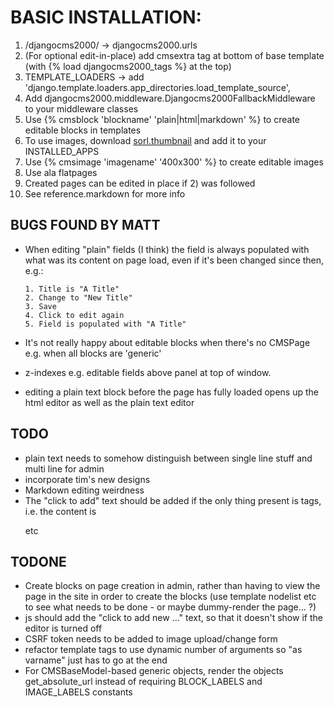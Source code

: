 BASIC INSTALLATION:
==================

1. /djangocms2000/ -> djangocms2000.urls
2. (For optional edit-in-place) add cmsextra tag at bottom of base template (with {% load djangocms2000_tags %} at the top)
3. TEMPLATE_LOADERS -> add 'django.template.loaders.app_directories.load_template_source',
4. Add djangocms2000.middleware.Djangocms2000FallbackMiddleware to your middleware classes
5. Use {% cmsblock 'blockname' 'plain|html|markdown' %} to create editable blocks in templates
6. To use images, download [sorl.thumbnail](http://code.google.com/p/sorl-thumbnail/) and add it to your INSTALLED_APPS
7. Use {% cmsimage 'imagename' '400x300' %} to create editable images 
8. Use ala flatpages
9. Created pages can be edited in place if 2) was followed
10. See reference.markdown for more info








BUGS FOUND BY MATT
------------------

- When editing "plain" fields (I think) the field is always populated 
  with what was its content on page load, even if it's been changed 
  since then, e.g.:
  	
      1. Title is "A Title"
      2. Change to "New Title"
      3. Save
      4. Click to edit again
      5. Field is populated with "A Title"


- It's not really happy about editable blocks when there's no CMSPage
  e.g. when all blocks are 'generic'

- z-indexes e.g. editable fields above panel at top of window.

- editing a plain text block before the page has fully loaded opens up the html editor as well as the plain text editor


TODO
----

- plain text needs to somehow distinguish between single line stuff and multi line for admin
- incorporate tim's new designs
- Markdown editing weirdness
- The "click to add" text should be added if the only thing present is tags, i.e. the content is <p></p> etc


TODONE
---------

- Create blocks on page creation in admin, rather than having to view the page in 
   the site in order to create the blocks (use template nodelist etc to see what 
   needs to be done - or maybe dummy-render the page... ?)
- js should add the "click to add new ..." text, so that it doesn't show if the 
  editor is turned off
- CSRF token needs to be added to image upload/change form
- refactor template tags to use dynamic number of arguments so "as varname" just has to go at the end
- For CMSBaseModel-based generic objects, render the objects get\_absolute\_url instead
  of requiring BLOCK\_LABELS and IMAGE\_LABELS constants
